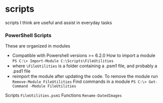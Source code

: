 # scripts
scripts I think are useful and assist in everyday tasks


### PowerShell Scripts
These are organized in modules
- Compatible with Powershell versions >= 6.2.0
How to import a module `PS C:\> Import-Module C:\Scripts\FileUtilities`
- where `\FileUtilities` is a folder containing a .psm1 file, and probably a .psd1 file
- reimport the module after updating the code. To remove the module run `Remove-Module FileUtilities`
Find commands in a module `PS C:\> Get-Command -Module FileUtilities`

Scripts
    `FileUtilities.psm1`
    Functions
        `Rename-DatedImages`
